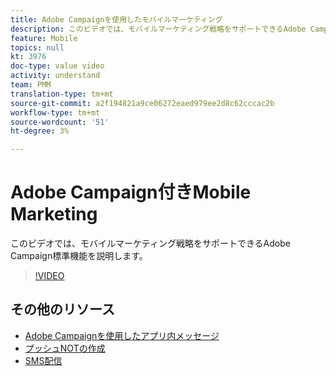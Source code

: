 ```yaml
---
title: Adobe Campaignを使用したモバイルマーケティング
description: このビデオでは、モバイルマーケティング戦略をサポートできるAdobe Campaign標準機能を説明します。
feature: Mobile
topics: null
kt: 3976
doc-type: value video
activity: understand
team: PMM
translation-type: tm+mt
source-git-commit: a2f194821a9ce06272eaed979ee2d8c62cccac2b
workflow-type: tm+mt
source-wordcount: '51'
ht-degree: 3%

---
```



# Adobe Campaign付きMobile Marketing

このビデオでは、モバイルマーケティング戦略をサポートできるAdobe Campaign標準機能を説明します。

>[!VIDEO](https://video.tv.adobe.com/v/29468?quality=12)

## その他のリソース

* [Adobe Campaignを使用したアプリ内メッセージ](/help/communication-channels/mobile/in-app/in-app-message-overview.md)
* [プッシュNOTの作成](/help/communication-channels/mobile/push-notifications/creating-a-push-notification.md)
* [SMS配信](/help/communication-channels/mobile/sms/sms-delivery.md)
